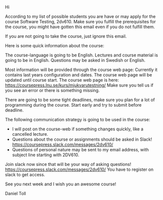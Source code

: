 Hi

According to my list of possible students you are have or may apply for the course Software Testing, 2dv610. 
Make sure you fulfill the prerequisites for the course, you might have gotten this email even if you do not fulfill them. 

If you are not going to take the course, just ignore this email.

Here is some quick information about the course:

The course-language is going to be English. Lectures and course material is going to be in English. Questions may be asked in Swedish or English.

Most information will be provided through the course web page:
Currently it contains last years configuration and dates.
The course web page will be updated until course start.
The course web page is here: https://coursepress.lnu.se/kurs/mjukvarutestning/
Make sure you tell us if you see an error or there is something missing. 

There are going to be some tight deadlines, make sure you plan for a lot of programming during the course. 
Start early and try to submit before deadline. 

The following communication strategy is going to be used in the course:
 * I will post on the course-web if something changes quickly, like a cancelled lecture.
 * Questions about the course or assignments should be asked in Slack! https://coursepress.slack.com/messages/2dv610/ 
 * Questions of personal nature may be sent to my email address, with subject line starting with 2DV610.
 
Join slack now since that will be your way of asking questions!
https://coursepress.slack.com/messages/2dv610/ 
You have to register on slack to get access.

See you next week and I wish you an awesome course!

Daniel Toll
